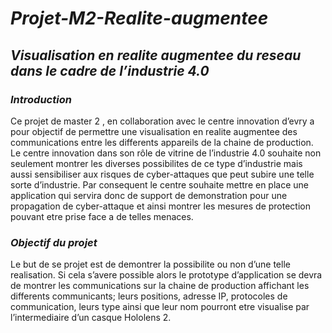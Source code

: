 # **_Projet-M2-Realite-augmentee_**

## **_Visualisation en realite augmentee du reseau dans le cadre de l’industrie 4.0_**

### **_Introduction_**

Ce projet de master 2 , en collaboration avec le centre innovation d’evry a pour objectif de permettre une visualisation en realite augmentee des communications entre les differents appareils de la chaine de production.
Le centre innovation dans son rôle de vitrine de l’industrie 4.0 souhaite non seulement montrer les diverses possibilites de ce type d’industrie mais aussi sensibiliser aux risques de cyber-attaques que peut subire une telle sorte d’industrie. Par consequent le centre souhaite mettre en place une application qui servira donc de support de demonstration pour une propagation de cyber-attaque et ainsi montrer les mesures de protection pouvant etre prise face a de telles menaces.

### **_Objectif du projet_**

Le but de se projet est de demontrer la possibilite ou non d’une telle realisation.
Si cela s’avere possible alors le prototype d’application se devra de montrer les communications sur la chaine de production affichant les differents communicants; leurs positions, adresse IP, protocoles de communication, leurs type ainsi que leur nom pourront etre visualise par l’intermediaire d’un casque Hololens 2.
